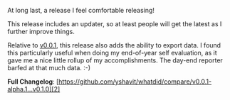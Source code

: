 At long last, a release I feel comfortable releasing!

This release includes an updater, so at least people will get the latest as I further improve things.

Relative to [v0.0.1][1], this release also adds the ability to export data. I found this particularly useful when doing my end-of-year self evaluation, as it gave me a nice little rollup of my accomplishments. The day-end reporter barfed at that much data. :-)

[1]: https://github.com/yshavit/whatdid/releases/tag/v0.0.1-alpha.1

**Full Changelog**: [https://github.com/yshavit/whatdid/compare/v0.0.1-alpha.1...v0.1.0][2]

[2]: https://github.com/yshavit/whatdid/compare/v0.0.1-alpha.1...v0.1.0
